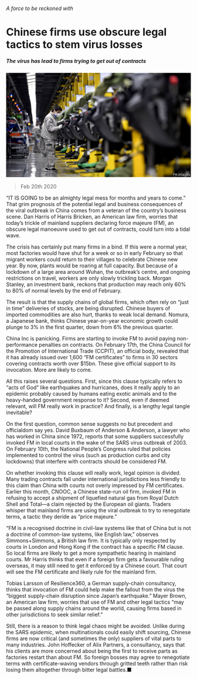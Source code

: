 ###### A force to be reckoned with

# Chinese firms use obscure legal tactics to stem virus losses 

##### The virus has lead to firms trying to get out of contracts 

![image](images/20200222_WBP503.jpg) 

> Feb 20th 2020 

“IT IS GOING to be an almighty legal mess for months and years to come.” That grim prognosis of the potential legal and business consequences of the viral outbreak in China comes from a veteran of the country’s business scene. Dan Harris of Harris Bricken, an American law firm, worries that today’s trickle of mainland suppliers declaring force majeure (FM), an obscure legal manoeuvre used to get out of contracts, could turn into a tidal wave.

The crisis has certainly put many firms in a bind. If this were a normal year, most factories would have shut for a week or so in early February so that migrant workers could return to their villages to celebrate Chinese new year. By now, plants would be roaring at full capacity. But because of a lockdown of a large area around Wuhan, the outbreak’s centre, and ongoing restrictions on travel, workers are only slowly trickling back. Morgan Stanley, an investment bank, reckons that production may reach only 60% to 80% of normal levels by the end of February.


The result is that the supply chains of global firms, which often rely on “just in time” deliveries of stocks, are being disrupted. Chinese buyers of imported commodities are also hurt, thanks to weak local demand. Nomura, a Japanese bank, thinks Chinese year-on-year economic growth could plunge to 3% in the first quarter, down from 6% the previous quarter.

China Inc is panicking. Firms are starting to invoke FM to avoid paying non-performance penalties on contracts. On February 17th, the China Council for the Promotion of International Trade (CCPIT), an official body, revealed that it has already issued over 1,600 “FM certificates” to firms in 30 sectors covering contracts worth over $15bn. These give official support to its invocation. More are likely to come.

All this raises several questions. First, since this clause typically refers to “acts of God” like earthquakes and hurricanes, does it really apply to an epidemic probably caused by humans eating exotic animals and to the heavy-handed government response to it? Second, even if deemed relevant, will FM really work in practice? And finally, is a lengthy legal tangle inevitable?

On the first question, common sense suggests no but precedent and officialdom say yes. David Buxbaum of Anderson &amp; Anderson, a lawyer who has worked in China since 1972, reports that some suppliers successfully invoked FM in local courts in the wake of the SARS virus outbreak of 2003. On February 10th, the National People’s Congress ruled that policies implemented to control the virus (such as production curbs and city lockdowns) that interfere with contracts should be considered FM.

On whether invoking this clause will really work, legal opinion is divided. Many trading contracts fall under international jurisdictions less friendly to this claim than China with courts not overly impressed by FM certificates. Earlier this month, CNOOC, a Chinese state-run oil firm, invoked FM in refusing to accept a shipment of liquefied natural gas from Royal Dutch Shell and Total—a claim rejected by the European oil giants. Traders whisper that mainland firms are using the viral outbreak to try to renegotiate terms, a tactic they deride as “price majeure.”

“FM is a recognised doctrine in civil-law systems like that of China but is not a doctrine of common-law systems, like English law,” observes Simmons+Simmons, a British law firm. It is typically only respected by courts in London and Hong Kong if the contract has a specific FM clause. So local firms are likely to get a more sympathetic hearing in mainland courts. Mr Harris thinks that even if a foreign firm gets a favourable ruling overseas, it may still need to get it enforced by a Chinese court. That court will see the FM certificate and likely rule for the mainland firm.

Tobias Larsson of Resilience360, a German supply-chain consultancy, thinks that invocation of FM could help make the fallout from the virus the “biggest supply-chain disruption since Japan’s earthquake.” Mayer Brown, an American law firm, worries that use of FM and other legal tactics “may be passed along supply chains around the world, causing firms based in other jurisdictions to seek similar relief.”

Still, there is a reason to think legal chaos might be avoided. Unlike during the SARS epidemic, when multinationals could easily shift sourcing, Chinese firms are now critical (and sometimes the only) suppliers of vital parts to many industries. John Hoffecker of Alix Partners, a consultancy, says that his clients are more concerned about being the first to receive parts as factories restart than about FM. So foreign bosses may agree to renegotiate terms with certificate-waving vendors through gritted teeth rather than risk losing them altogether through bitter legal battles.■

